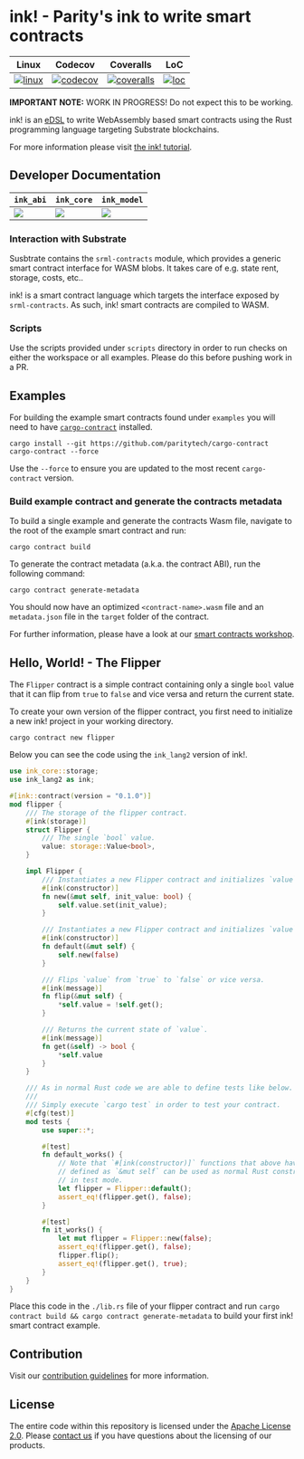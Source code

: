 # ink! - Parity's ink to write smart contracts

|       Linux        |       Codecov        |       Coveralls        |       LoC        |
| :----------------: | :------------------: | :--------------------: | :--------------: |
| [![linux][a1]][a2] | [![codecov][c1]][c2] | [![coveralls][d1]][d2] | [![loc][e1]][e2] |

[a1]: https://gitlab.parity.io/parity/ink/badges/master/build.svg
[a2]: https://gitlab.parity.io/parity/ink/pipelines
[c1]: https://codecov.io/gh/paritytech/ink/branch/master/graph/badge.svg
[c2]: https://codecov.io/gh/paritytech/ink/branch/master
[d1]: https://coveralls.io/repos/github/paritytech/ink/badge.svg?branch=master
[d2]: https://coveralls.io/github/paritytech/ink?branch=master
[e1]: https://tokei.rs/b1/github/paritytech/ink?category=code
[e2]: https://github.com/Aaronepower/tokei#badges
[f1]: https://img.shields.io/badge/docs-core-blue.svg
[f2]: https://paritytech.github.io/ink/ink_core
[g1]: https://img.shields.io/badge/docs-model-blue.svg
[g2]: https://paritytech.github.io/ink/ink_model
[h1]: https://img.shields.io/badge/docs-abi-blue.svg
[h2]: https://paritytech.github.io/ink/ink_abi

**IMPORTANT NOTE:** WORK IN PROGRESS! Do not expect this to be working.

ink! is an [eDSL](https://wiki.haskell.org/Embedded_domain_specific_language) to write WebAssembly based smart contracts using the Rust programming language targeting Substrate blockchains.

For more information please visit [the ink! tutorial](https://substrate.dev/substrate-contracts-workshop/#/0/building-your-contract).

## Developer Documentation

| `ink_abi`     | `ink_core`    | `ink_model`   |
| ------------- | ------------- | ------------- |
| [![][h1]][h2] | [![][f1]][f2] | [![][g1]][g2] |

### Interaction with Substrate

Susbtrate contains the `srml-contracts` module, which provides a generic
smart contract interface for WASM blobs. It takes care of e.g. state rent,
storage, costs, etc..

ink! is a smart contract language which targets the interface exposed by
`srml-contracts`. As such, ink! smart contracts are compiled to WASM.

### Scripts

Use the scripts provided under `scripts` directory in order to run checks on either the workspace or all examples. Please do this before pushing work in a PR.

## Examples

For building the example smart contracts found under `examples` you will need to have [`cargo-contract`](https://github.com/paritytech/cargo-contract) installed.

```
cargo install --git https://github.com/paritytech/cargo-contract cargo-contract --force
```

Use the `--force` to ensure you are updated to the most recent `cargo-contract` version.

### Build example contract and generate the contracts metadata

To build a single example and generate the contracts Wasm file, navigate to the root of the example smart contract and run:

```
cargo contract build
```

To generate the contract metadata (a.k.a. the contract ABI), run the following command:

```
cargo contract generate-metadata
```

You should now have an optimized `<contract-name>.wasm` file and an `metadata.json` file in the `target` folder of the contract.

For further information, please have a look at our [smart contracts workshop](https://substrate.dev/substrate-contracts-workshop/).

## Hello, World! - The Flipper

The `Flipper` contract is a simple contract containing only a single `bool` value
that it can flip from `true` to `false` and vice versa and return the current state.

To create your own version of the flipper contract, you first need to initialize a new ink! project in your working directory.

```
cargo contract new flipper
```

Below you can see the code using the `ink_lang2` version of ink!.

```rust
use ink_core::storage;
use ink_lang2 as ink;

#[ink::contract(version = "0.1.0")]
mod flipper {
    /// The storage of the flipper contract.
    #[ink(storage)]
    struct Flipper {
        /// The single `bool` value.
        value: storage::Value<bool>,
    }

    impl Flipper {
        /// Instantiates a new Flipper contract and initializes `value` to `init_value`.
        #[ink(constructor)]
        fn new(&mut self, init_value: bool) {
            self.value.set(init_value);
        }

        /// Instantiates a new Flipper contract and initializes `value` to `false` by default.
        #[ink(constructor)]
        fn default(&mut self) {
            self.new(false)
        }

        /// Flips `value` from `true` to `false` or vice versa.
        #[ink(message)]
        fn flip(&mut self) {
            *self.value = !self.get();
        }

        /// Returns the current state of `value`.
        #[ink(message)]
        fn get(&self) -> bool {
            *self.value
        }
    }

    /// As in normal Rust code we are able to define tests like below.
    ///
    /// Simply execute `cargo test` in order to test your contract.
    #[cfg(test)]
    mod tests {
        use super::*;

        #[test]
        fn default_works() {
            // Note that `#[ink(constructor)]` functions that above have been
            // defined as `&mut self` can be used as normal Rust constructors
            // in test mode.
            let flipper = Flipper::default();
            assert_eq!(flipper.get(), false);
        }

        #[test]
        fn it_works() {
            let mut flipper = Flipper::new(false);
            assert_eq!(flipper.get(), false);
            flipper.flip();
            assert_eq!(flipper.get(), true);
        }
    }
}
```

Place this code in the `./lib.rs` file of your flipper contract and run `cargo contract build && cargo contract generate-metadata` to build your first ink! smart contract example.

## Contribution

Visit our [contribution guidelines](CONTRIBUTING.md) for more information.

## License

The entire code within this repository is licensed under the [Apache License 2.0](LICENSE). Please [contact us](https://www.parity.io/contact/) if you have questions about the licensing of our products.
